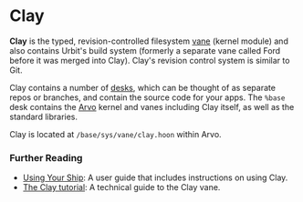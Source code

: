 # Clay

**Clay** is the typed, revision-controlled filesystem [vane](/glossary/vane) (kernel module) and also contains Urbit's build system (formerly a separate vane called Ford before it was merged into Clay). Clay's revision control system is similar to Git.

Clay contains a number of [desks](/glossary/desk), which can be thought of as separate repos or branches, and contain the source code for your apps. The `%base` desk contains the [Arvo](/glossary/arvo) kernel and vanes including Clay itself, as well as the standard libraries.

Clay is located at `/base/sys/vane/clay.hoon` within Arvo.

### Further Reading

- [Using Your Ship](https://urbit.org/using/os/filesystem): A user guide that includes instructions on using Clay.
- [The Clay tutorial](/system/kernel/clay): A technical guide to the Clay vane.
